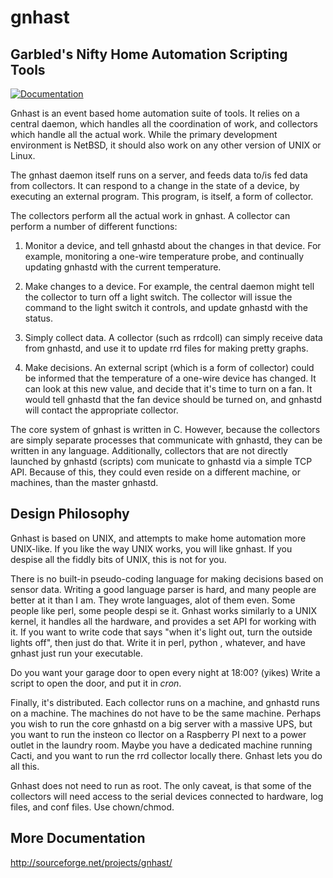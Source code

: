 gnhast
======

Garbled's Nifty Home Automation Scripting Tools
-----------------------------------------------

[![Documentation](https://codedocs.xyz/garbled1/gnhast.svg)](https://codedocs.xyz/garbled1/gnhast/)

Gnhast is an event based home automation suite of tools.  It relies on a
central daemon, which handles all the coordination of work, and collectors
which handle all the actual work.  While the primary development
environment is NetBSD, it should also work on any other version of UNIX or
Linux. 

The gnhast daemon itself runs on a server, and feeds data to/is fed data
from collectors.  It can respond to a change in the state of a device, by
executing an external program.  This program, is itself, a form of
collector. 

The collectors perform all the actual work in gnhast. A collector can
perform a number of different functions: 

1) Monitor a device, and tell gnhastd about the changes in that device. 
For example, monitoring a one-wire temperature probe, and continually
updating gnhastd with the current temperature. 

2) Make changes to a device.  For example, the central daemon might tell
the collector to turn off a light switch.  The collector will issue the
command to the light switch it controls, and update gnhastd with the
status. 

3) Simply collect data.  A collector (such as rrdcoll) can simply receive
data from gnhastd, and use it to update rrd files for making pretty
graphs. 

4) Make decisions.  An external script (which is a form of collector)
could be informed that the temperature of a one-wire device has changed. 
It can look at this new value, and decide that it's time to turn on a fan. 
It would tell gnhastd that the fan device should be turned on, and gnhastd
will contact the appropriate collector. 

The core system of gnhast is written in C.  However, because the
collectors are simply separate processes that communicate with gnhastd,
they can be written in any language.  Additionally, collectors that are
not directly launched by gnhastd (scripts) com municate to gnhastd via a
simple TCP API. Because of this, they could even reside on a different
machine, or machines, than the master gnhastd. 

Design Philosophy
-----------------

Gnhast is based on UNIX, and attempts to make home automation more
UNIX-like.  If you like the way UNIX works, you will like gnhast.  If you
despise all the fiddly bits of UNIX, this is not for you. 

There is no built-in pseudo-coding language for making decisions based on
sensor data.  Writing a good language parser is hard, and many people are
better at it than I am.  They wrote languages, alot of them even.  Some
people like perl, some people despi se it.  Gnhast works similarly to a
UNIX kernel, it handles all the hardware, and provides a set API for
working with it.  If you want to write code that says "when it's light
out, turn the outside lights off", then just do that.  Write it in perl,
python , whatever, and have gnhast just run your executable. 

Do you want your garage door to open every night at 18:00? (yikes) Write a
script to open the door, and put it in *cron*. 

Finally, it's distributed.  Each collector runs on a machine, and gnhastd
runs on a machine.  The machines do not have to be the same machine. 
Perhaps you wish to run the core gnhastd on a big server with a massive
UPS, but you want to run the insteon co llector on a Raspberry PI next to
a power outlet in the laundry room.  Maybe you have a dedicated machine
running Cacti, and you want to run the rrd collector locally there. 
Gnhast lets you do all this. 

Gnhast does not need to run as root.  The only caveat, is that some of the
collectors will need access to the serial devices connected to hardware,
log files, and conf files.  Use chown/chmod. 

More Documentation
------------------

http://sourceforge.net/projects/gnhast/
